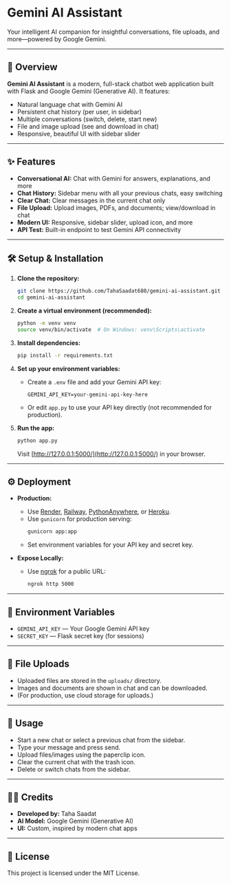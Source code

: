# Gemini AI Assistant

Your intelligent AI companion for insightful conversations, file uploads, and more—powered by Google Gemini.

---

## 🚀 Overview

**Gemini AI Assistant** is a modern, full-stack chatbot web application built with Flask and Google Gemini (Generative AI). It features:
- Natural language chat with Gemini AI
- Persistent chat history (per user, in sidebar)
- Multiple conversations (switch, delete, start new)
- File and image upload (see and download in chat)
- Responsive, beautiful UI with sidebar slider

---

## ✨ Features
- **Conversational AI:** Chat with Gemini for answers, explanations, and more
- **Chat History:** Sidebar menu with all your previous chats, easy switching
- **Clear Chat:** Clear messages in the current chat only
- **File Upload:** Upload images, PDFs, and documents; view/download in chat
- **Modern UI:** Responsive, sidebar slider, upload icon, and more
- **API Test:** Built-in endpoint to test Gemini API connectivity

---

## 🛠️ Setup & Installation

1. **Clone the repository:**
   ```sh
   git clone https://github.com/TahaSaadat680/gemini-ai-assistant.git
   cd gemini-ai-assistant
   ```

2. **Create a virtual environment (recommended):**
   ```sh
   python -m venv venv
   source venv/bin/activate  # On Windows: venv\Scripts\activate
   ```

3. **Install dependencies:**
   ```sh
   pip install -r requirements.txt
   ```

4. **Set up your environment variables:**
   - Create a `.env` file and add your Gemini API key:
     ```env
     GEMINI_API_KEY=your-gemini-api-key-here
     ```
   - Or edit `app.py` to use your API key directly (not recommended for production).

5. **Run the app:**
   ```sh
   python app.py
   ```
   Visit [http://127.0.0.1:5000/](http://127.0.0.1:5000/) in your browser.

---

## ⚙️ Deployment

- **Production:**
  - Use [Render](https://render.com/), [Railway](https://railway.app/), [PythonAnywhere](https://www.pythonanywhere.com/), or [Heroku](https://heroku.com/).
  - Use `gunicorn` for production serving:
    ```sh
    gunicorn app:app
    ```
  - Set environment variables for your API key and secret key.

- **Expose Locally:**
  - Use [ngrok](https://ngrok.com/) for a public URL:
    ```sh
    ngrok http 5000
    ```

---

## 🔑 Environment Variables
- `GEMINI_API_KEY` — Your Google Gemini API key
- `SECRET_KEY` — Flask secret key (for sessions)

---

## 📁 File Uploads
- Uploaded files are stored in the `uploads/` directory.
- Images and documents are shown in chat and can be downloaded.
- (For production, use cloud storage for uploads.)

---

## 📝 Usage
- Start a new chat or select a previous chat from the sidebar.
- Type your message and press send.
- Upload files/images using the paperclip icon.
- Clear the current chat with the trash icon.
- Delete or switch chats from the sidebar.

---

## 🧑‍💻 Credits
- **Developed by:** Taha Saadat
- **AI Model:** Google Gemini (Generative AI)
- **UI:** Custom, inspired by modern chat apps

---

## 📜 License
This project is licensed under the MIT License.
